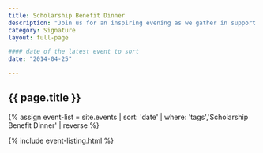 ```yaml
---
title: Scholarship Benefit Dinner
description: "Join us for an inspiring evening as we gather in support of students."
category: Signature
layout: full-page

#### date of the latest event to sort
date: "2014-04-25"

---
```

<section id="main-content">
<div class="grid-container large">
<section class="heading">
<h2 class="underline">{{ page.title }}</h2>
</section>

<div class="events-card-list fade-out-siblings">
{% assign event-list = site.events | sort: 'date' | where: 'tags','Scholarship Benefit Dinner' | reverse %}

{% include event-listing.html %}
